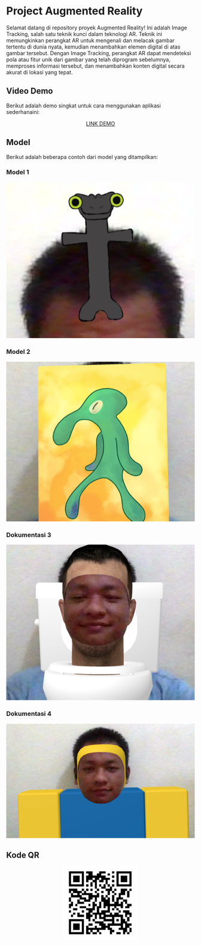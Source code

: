# Project Augmented Reality

Selamat datang di repository proyek Augmented Reality! Ini adalah Image Tracking, salah satu teknik kunci dalam teknologi AR. Teknik ini memungkinkan perangkat AR untuk mengenali dan melacak gambar tertentu di dunia nyata, kemudian menambahkan elemen digital di atas gambar tersebut. Dengan Image Tracking, perangkat AR dapat mendeteksi pola atau fitur unik dari gambar yang telah diprogram sebelumnya, memproses informasi tersebut, dan menambahkan konten digital secara akurat di lokasi yang tepat.

## Video Demo

Berikut adalah demo singkat untuk cara menggunakan aplikasi sederhanaini:

<p align="center">
  <a href="https://youtu.be/bQGo939faqs">
    LINK DEMO
  </a>
</p>

## Model

Berikut adalah beberapa contoh dari model yang ditampilkan:

### Model 1
<p align="center">
  <img src="/tugas%20ar/images/Thumbnail/toothless.png" width="600">
</p>

### Model 2
<p align="center">
  <img src="/tugas%20ar/images/Thumbnail/squidward.png" width="600">
</p>

### Dokumentasi 3
<p align="center">
  <img src="/tugas%20ar/images/Thumbnail/skibidi.png" width="600">
</p>

### Dokumentasi 4
<p align="center">
  <img src="/tugas%20ar/images/Thumbnail/roblox.png" width="600">
</p>


## Kode QR
<p align="center">
  <img src="/tugas%20ar/images/QR_Images.png" alt="QR Code" width="200">
</p>
